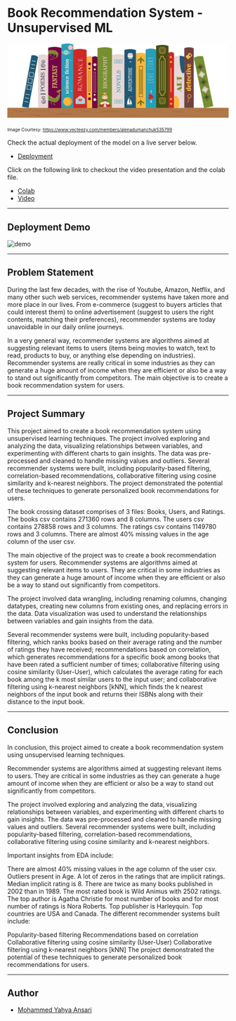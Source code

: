 # Book Recommendation System - Unsupervised ML

![banner](banner.png)

<font size=1>Image Courtesy: https://www.vecteezy.com/members/alenadumanchuk535799</font>

Check the actual deployment of the model on a live server below.
- [Deployment](https://bookrec.pythonanywhere.com/)

Click on the following link to checkout the video presentation and the colab file.
- [Colab](https://github.com/novus-afk/BookRecommender/blob/master/Book_Recommendation_System.ipynb)
- [Video](https://youtu.be/V51mithhv6A)

---

## Deployment Demo

![demo](demo.gif)

---

## Problem Statement

During the last few decades, with the rise of Youtube, Amazon, Netflix, and many other such web services, recommender systems have taken more and more place in our lives. From e-commerce (suggest to buyers articles that could interest them) to online advertisement (suggest to users the right contents, matching their preferences), recommender systems are today unavoidable in our daily online journeys.

In a very general way, recommender systems are algorithms aimed at suggesting relevant items to users (items being movies to watch, text to read, products to buy, or anything else depending on industries). Recommender systems are really critical in some industries as they can generate a huge amount of income when they are efficient or also be a way to stand out significantly from competitors. The main objective is to create a book recommendation system for users.

---

## Project Summary

This project aimed to create a book recommendation system using unsupervised learning techniques. The project involved exploring and analyzing the data, visualizing relationships between variables, and experimenting with different charts to gain insights. The data was pre-processed and cleaned to handle missing values and outliers. Several recommender systems were built, including popularity-based filtering, correlation-based recommendations, collaborative filtering using cosine similarity and k-nearest neighbors. The project demonstrated the potential of these techniques to generate personalized book recommendations for users.

The book crossing dataset comprises of 3 files: Books, Users, and Ratings. The books csv contains 271360 rows and 8 columns. The users csv contains 278858 rows and 3 columns. The ratings csv contains 1149780 rows and 3 columns. There are almost 40% missing values in the age column of the user csv.

The main objective of the project was to create a book recommendation system for users. Recommender systems are algorithms aimed at suggesting relevant items to users. They are critical in some industries as they can generate a huge amount of income when they are efficient or also be a way to stand out significantly from competitors.

The project involved data wrangling, including renaming columns, changing datatypes, creating new columns from existing ones, and replacing errors in the data. Data visualization was used to understand the relationships between variables and gain insights from the data.

Several recommender systems were built, including popularity-based filtering, which ranks books based on their average rating and the number of ratings they have received; recommendations based on correlation, which generates recommendations for a specific book among books that have been rated a sufficient number of times; collaborative filtering using cosine similarity (User-User), which calculates the average rating for each book among the k most similar users to the input user; and collaborative filtering using k-nearest neighbors [kNN], which finds the k nearest neighbors of the input book and returns their ISBNs along with their distance to the input book.

---

## Conclusion

In conclusion, this project aimed to create a book recommendation system using unsupervised learning techniques.

Recommender systems are algorithms aimed at suggesting relevant items to users. They are critical in some industries as they can generate a huge amount of income when they are efficient or also be a way to stand out significantly from competitors.

The project involved exploring and analyzing the data, visualizing relationships between variables, and experimenting with different charts to gain insights. The data was pre-processed and cleaned to handle missing values and outliers. Several recommender systems were built, including popularity-based filtering, correlation-based recommendations, collaborative filtering using cosine similarity and k-nearest neighbors.

Important insights from EDA include:

There are almost 40% missing values in the age column of the user csv.
Outliers present in Age.
A lot of zeros in the ratings that are implicit ratings.
Median implicit rating is 8.
There are twice as many books published in 2002 than in 1989.
The most rated book is Wild Animus with 2502 ratings.
The top author is Agatha Christie for most number of books and for most number of ratings is Nora Roberts.
Top publisher is Harleyquin.
Top countries are USA and Canada.
The different recommender systems built include:

Popularity-based filtering
Recommendations based on correlation
Collaborative filtering using cosine similarity (User-User)
Collaborative filtering using k-nearest neighbors [kNN]
The project demonstrated the potential of these techniques to generate personalized book recommendations for users.

---

## Author

- [Mohammed Yahya Ansari](https://www.linkedin.com/in/yahya-ansari/)
